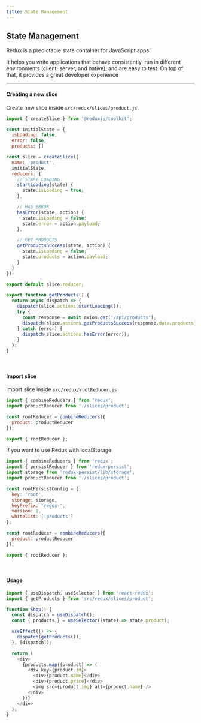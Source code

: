 ```yaml
---
title: State Management
---
```


## State Management

Redux is a predictable state container for JavaScript apps.

It helps you write applications that behave consistently, run in different environments (client, server, and native), and are easy to test. On top of that, it provides a great developer experience

---

#### Creating a new slice

Create new slice inside `src/redux/slices/product.js`

```js
import { createSlice } from '@reduxjs/toolkit';

const initialState = {
  isLoading: false,
  error: false,
  products: []

const slice = createSlice({
  name: 'product',
  initialState,
  reducers: {
    // START LOADING
    startLoading(state) {
      state.isLoading = true;
    },

    // HAS ERROR
    hasError(state, action) {
      state.isLoading = false;
      state.error = action.payload;
    },

    // GET PRODUCTS
    getProductsSuccess(state, action) {
      state.isLoading = false;
      state.products = action.payload;
    }
  }
});

export default slice.reducer;

export function getProducts() {
  return async dispatch => {
    dispatch(slice.actions.startLoading());
    try {
      const response = await axios.get('/api/products');
      dispatch(slice.actions.getProductsSuccess(response.data.products));
    } catch (error) {
      dispatch(slice.actions.hasError(error));
    }
  };
}

```

<br/>

#### Import slice

import slice inside `src/redux/rootReducer.js`

```js
import { combineReducers } from 'redux';
import productReducer from './slices/product';

const rootReducer = combineReducers({
  product: productReducer
});

export { rootReducer };
```

if you want to use Redux with localStorage

```js
import { combineReducers } from 'redux';
import { persistReducer } from 'redux-persist';
import storage from 'redux-persist/lib/storage';
import productReducer from './slices/product';

const rootPersistConfig = {
  key: 'root',
  storage: storage,
  keyPrefix: 'redux-',
  version: 1,
  whitelist: ['products']
};

const rootReducer = combineReducers({
  product: productReducer
});

export { rootReducer };
```

<br/>

#### Usage

```js
import { useDispatch, useSelector } from 'react-redux';
import { getProducts } from 'src/redux/slices/product';

function Shop() {
  const dispatch = useDispatch();
  const { products } = useSelector((state) => state.product);

  useEffect(() => {
    dispatch(getProducts());
  }, [dispatch]);

  return (
    <div>
      {products.map((product) => (
        <div key={product.id}>
          <div>{product.name}</div>
          <div>{product.price}</div>
          <img src={product.img} alt={product.name} />
        </div>
      ))}
    </div>
  );
}
```
